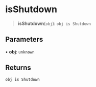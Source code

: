 # isShutdown

> **isShutdown**(`obj`): `obj is Shutdown`

## Parameters

• **obj**: `unknown`

## Returns

`obj is Shutdown`
